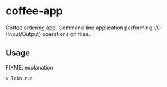 # coffee-app

Coffee ordering app. Command line application performing I/O (Input/Output) operations on files. 

## Usage

FIXME: explanation

    $ lein run